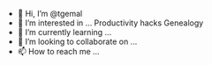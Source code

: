 - 👋 Hi, I’m @tgemal
- 👀 I’m interested in ...
Productivity hacks
Genealogy
- 🌱 I’m currently learning ...
- 💞️ I’m looking to collaborate on ...
- 📫 How to reach me ...

<!---
tgemal/tgemal is a ✨ special ✨ repository because its `README.md` (this file) appears on your GitHub profile.
You can click the Preview link to take a look at your changes.
--->
